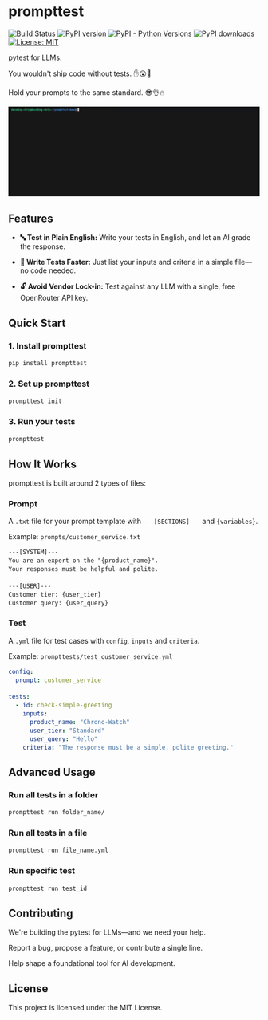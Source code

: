 # prompttest

[![Build Status](https://github.com/decodingchris/prompttest/actions/workflows/ci.yml/badge.svg)](https://github.com/decodingchris/prompttest/actions)
[![PyPI version](https://img.shields.io/pypi/v/prompttest.svg)](https://pypi.org/project/prompttest/)
[![PyPI - Python Versions](https://img.shields.io/pypi/pyversions/prompttest.svg)](https://pypi.org/project/prompttest/)
[![PyPI downloads](https://img.shields.io/pypi/dm/prompttest.svg)](https://pypi.org/project/prompttest/)
[![License: MIT](https://img.shields.io/badge/License-MIT-blue.svg)](https://github.com/decodingchris/prompttest/blob/main/LICENSE)

pytest for LLMs.

You wouldn't ship code without tests. ✋😮🤚

Hold your prompts to the same standard. 😎👌🔥

![A demo of prompttest](https://raw.githubusercontent.com/decodingchris/prompttest/main/demo.gif)

## Features

- **🔤 Test in Plain English:** Write your tests in English, and let an AI grade the response.

- **🚀 Write Tests Faster:** Just list your inputs and criteria in a simple file—no code needed.

- **🔓 Avoid Vendor Lock-in:** Test against any LLM with a single, free OpenRouter API key.

## Quick Start

### 1. Install prompttest

```bash
pip install prompttest
```

### 2. Set up prompttest

```bash
prompttest init
```

### 3. Run your tests

```bash
prompttest
```

## How It Works

prompttest is built around 2 types of files:

### Prompt

A `.txt` file for your prompt template with `---[SECTIONS]---` and `{variables}`.

Example: `prompts/customer_service.txt`

```txt
---[SYSTEM]---
You are an expert on the "{product_name}".
Your responses must be helpful and polite.

---[USER]---
Customer tier: {user_tier}
Customer query: {user_query}
```

### Test

A  `.yml` file for test cases with `config`, `inputs` and `criteria`.

Example: `prompttests/test_customer_service.yml`

```yaml
config:
  prompt: customer_service

tests:
  - id: check-simple-greeting
    inputs:
      product_name: "Chrono-Watch"
      user_tier: "Standard"
      user_query: "Hello"
    criteria: "The response must be a simple, polite greeting."
```

## Advanced Usage

### Run all tests in a folder

```bash
prompttest run folder_name/
```

### Run all tests in a file

```bash
prompttest run file_name.yml
```

### Run specific test

```bash
prompttest run test_id
```

## Contributing

We're building the pytest for LLMs—and we need your help.

Report a bug, propose a feature, or contribute a single line.

Help shape a foundational tool for AI development.

## License

This project is licensed under the MIT License.
